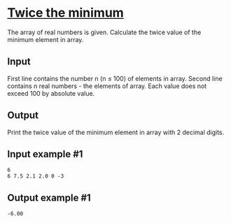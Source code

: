# [Twice the minimum](https://www.e-olymp.com/en/contests/9608/problems/84247)
The array of real numbers is given. Calculate the twice value of the minimum element in array.

## Input
First line contains the number n (n ≤ 100) of elements in array. Second line contains n real numbers - the elements of array. Each value does not exceed 100 by absolute value.

## Output
Print the twice value of the minimum element in array with 2 decimal digits.

## Input example #1
```
6
6 7.5 2.1 2.0 0 -3
```

## Output example #1
```
-6.00
```
